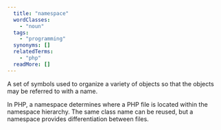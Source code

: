 ```yaml
---
  title: "namespace"
  wordClasses:
    - "noun"
  tags:
    - "programming"
  synonyms: []
  relatedTerms:
    - "php"
  readMore: []
---
```

A set of symbols used to organize a variety of objects so that the objects may be referred to with a name.

In PHP, a namespace determines where a PHP file is located within the namespace hierarchy. The same class name can be reused, but a namespace provides differentiation between files.
